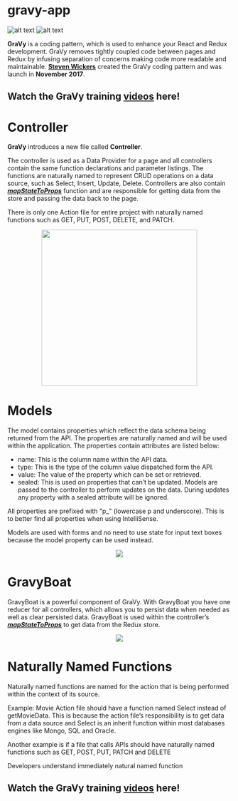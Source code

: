 # gravy-app

![alt text](http://gravytraining.azurewebsites.net/Images/GravyCodingPattern.png)
![alt text](http://gravytraining.azurewebsites.net/Images/mrc_overview.png)


<p>
<b>GraVy</b> is a coding pattern, which is used to enhance your
React and Redux development. GraVy removes tightly coupled
code between pages and Redux by infusing separation of concerns
making code more readable and maintainable. <b><a href="https://www.linkedin.com/in/stevenwickers/">Steven Wickers</a></b>
created the GraVy coding pattern and was launch in <b>November 2017</b>.
</p>
<p><h2><b>Watch the GraVy training </b>
<a href="http://gravytraining.net" target="_blank">videos</a> here!
</h2>
</p>

<p><h1>Controller</h1></p>
<p><b>GraVy</b> introduces a new file called <b>Controller</b>.</p>
<p>
   The controller is used as a Data Provider for a page and
   all controllers contain the same function declarations and
   parameter listings. The functions are naturally named to
   represent CRUD operations on a data source, such as Select,
   Insert, Update, Delete. Controllers are also contain
   <b><u><i>mapStateToProps</i></u></b> function and are responsible
   for getting data from the store and passing the data back
   to the page.
   <p>There is only one Action file for entire project with naturally named
   functions such as GET, PUT, POST, DELETE, and PATCH.</p>
   <p align="center">
     <img src="http://gravytraining.net/Images/mrc_overview_complex.png" width="350"/>
   </p>
</p>
<p><h1><b>Models</b></h1></p>
<p>The model contains properties which reflect the data schema
    being returned from the API.  The properties are naturally named
    and will be used within the application. The properties contain
    attributes are listed below:</p>
<p>
    <ul>
        <li>name: This is the column name within the API data.</li>
        <li>type: This is the type of the column value dispatched form the API.</li>
        <li>value: The value of the property which can be set or retrieved.</li>
        <li>sealed: This is used on properties that can’t be updated. Models are passed to the controller to perform updates on the data. During updates any property with a sealed attribute will be ignored.</li>
    </ul>
    </p>
   <p>
    All properties are prefixed with "p_" (lowercase p and underscore). This is to better find all properties when using IntelliSense.
   </p>

<p>Models are used with forms and no need to use state for input text boxes
 because the model property can be used instead.
    <p align="center">
       <img src="http://gravytraining.net/Images/Model.png" />
    </p>
</p>
<p><h1><b>GravyBoat</b></h1></p>
<p>GravyBoat is a powerful component of GraVy.
    With GravyBoat you have one reducer for all controllers, which
    allows you to persist data when needed as well as clear persisted data.
    GravyBoat is used within the controller’s <b><u><i>mapStateToProps</i></u></b> to get data
    from the Redux store.
    <p align="center">
       <img src="http://gravytraining.net/Images/GravyBoat.png" />
    </p>
</p>
<p><h1>Naturally Named Functions</h1></p>
<p>Naturally named functions are named for the action that is being
performed within the context of its source.
</p>
<p>Example: Movie Action file should have a function named
Select instead of getMovieData. This is because the action
file’s responsibility is to get data from a data source and
Select is an inherit function within most databases
engines like Mongo, SQL and Oracle.
</p>
<p>
Another example is if a file that calls APIs should have naturally
named functions such as GET, POST, PUT, PATCH and DELETE</p>
<p>
Developers understand immediately natural named function
</p>
</p>
<p><h2><b>Watch the GraVy training </b>
<a href="http://gravytraining.net" target="_blank">videos</a> here!
</h2>
</p>

